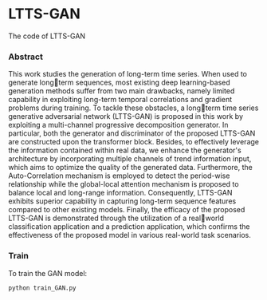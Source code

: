# LTTS-GAN
The code of LTTS-GAN

### Abstract 
This work studies the generation of long-term time series. When used to generate longterm sequences, most existing deep learning-based generation methods suffer from
two main drawbacks, namely limited capability in exploiting long-term temporal
correlations and gradient problems during training. To tackle these obstacles, a longterm time series generative adversarial network (LTTS-GAN) is proposed in this work
by exploiting a multi-channel progressive decomposition generator. In particular, both
the generator and discriminator of the proposed LTTS-GAN are constructed upon the
transformer block. Besides, to effectively leverage the information contained within real
data, we enhance the generator's architecture by incorporating multiple channels of
trend information input, which aims to optimize the quality of the generated data.
Furthermore, the Auto-Correlation mechanism is employed to detect the period-wise
relationship while the global-local attention mechanism is proposed to balance local
and long-range information. Consequently, LTTS-GAN exhibits superior capability in
capturing long-term sequence features compared to other existing models. Finally, the
efficacy of the proposed LTTS-GAN is demonstrated through the utilization of a realworld classification application and a prediction application, which confirms the
effectiveness of the proposed model in various real-world task scenarios.

### Train
To train the GAN model:
```python
python train_GAN.py
```